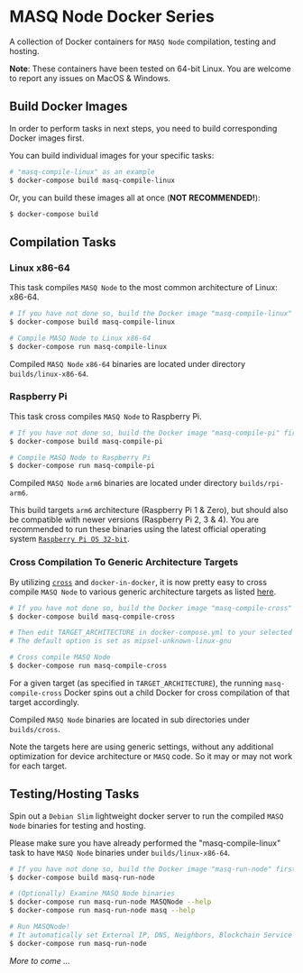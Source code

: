 # MASQ Node Docker Series

A collection of Docker containers for `MASQ Node` compilation, testing and hosting.

**Note**: These containers have been tested on 64-bit Linux. You are welcome to report any issues on MacOS & Windows.

## Build Docker Images

In order to perform tasks in next steps, you need to build corresponding Docker images first.

You can build individual images for your specific tasks:

```bash
# "masq-compile-linux" as an example
$ docker-compose build masq-compile-linux
```

Or, you can build these images all at once (**NOT RECOMMENDED!**):

```bash
$ docker-compose build
```

## Compilation Tasks

### Linux x86-64

This task compiles `MASQ Node` to the most common architecture of Linux: x86-64.

```bash
# If you have not done so, build the Docker image "masq-compile-linux" first
$ docker-compose build masq-compile-linux

# Compile MASQ Node to Linux x86-64
$ docker-compose run masq-compile-linux
```

Compiled `MASQ Node` `x86-64` binaries are located under directory `builds/linux-x86-64`.

### Raspberry Pi

This task cross compiles `MASQ Node` to Raspberry Pi.

```bash
# If you have not done so, build the Docker image "masq-compile-pi" first
$ docker-compose build masq-compile-pi

# Compile MASQ Node to Raspberry Pi
$ docker-compose run masq-compile-pi
```

Compiled `MASQ Node` `arm6` binaries are located under directory `builds/rpi-arm6`.

This build targets `arm6` architecture (Raspberry Pi 1 & Zero), but should also be compatible with newer versions (Raspberry Pi 2, 3 & 4). You are recommended to run these binaries using the latest official operating system [`Raspberry Pi OS 32-bit`](https://www.raspberrypi.org/software/operating-systems/#raspberry-pi-os-32-bit).

### Cross Compilation To Generic Architecture Targets
By utilizing [`cross`](https://github.com/rust-embedded/cross) and `docker-in-docker`, it is now pretty easy to cross compile `MASQ Node` to various generic architecture targets as listed [here](https://github.com/rust-embedded/cross#supported-targets).

```bash
# If you have not done so, build the Docker image "masq-compile-cross" first
$ docker-compose build masq-compile-cross

# Then edit TARGET_ARCHITECTURE in docker-compose.yml to your selected target
# The default option is set as mipsel-unknown-linux-gnu

# Cross compile MASQ Node
$ docker-compose run masq-compile-cross
```

For a given target (as specified in `TARGET_ARCHITECTURE`), the running `masq-compile-cross` Docker spins out a child Docker for cross compilation of that target accordingly.

Compiled `MASQ Node` binaries are located in sub directories under `builds/cross`.

Note the targets here are using generic settings, without any additional optimization for device architecture or `MASQ` code. So it may or may not work for each target.

## Testing/Hosting Tasks

Spin out a `Debian Slim` lightweight docker server to run the compiled `MASQ Node` binaries for testing and hosting.

Please make sure you have already performed the "masq-compile-linux" task to have `MASQ Node` binaries under `builds/linux-x86-64`.

```bash
# If you have not done so, build the Docker image "masq-run-node" first
$ docker-compose build masq-run-node

# (Optionally) Examine MASQ Node binaries
$ docker-compose run masq-run-node MASQNode --help
$ docker-compose run masq-run-node masq --help

# Run MASQNode!
# It automatically set External IP, DNS, Neighbors, Blockchain Service URL & DB Password for you! But you'd better understand what you are doing!
$ docker-compose run masq-run-node
```

*More to come ...*
